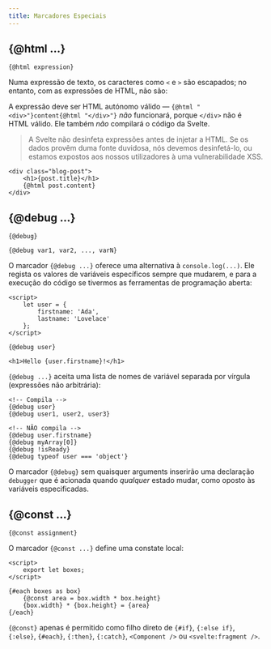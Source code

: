 ```yaml
---
title: Marcadores Especiais
---
```


## {@html ...}

```svelte
{@html expression}
```

Numa expressão de texto, os caracteres como `<` e `>` são escapados; no entanto, com as expressões de HTML, não são:

A expressão deve ser HTML autónomo válido — `{@html "<div>"}content{@html "</div>"}` _não_ funcionará, porque `</div>` não é HTML válido. Ele também _não_ compilará o código da Svelte.

> A Svelte não desinfeta expressões antes de injetar a HTML. Se os dados provêm duma fonte duvidosa, nós devemos desinfetá-lo, ou estamos expostos aos nossos utilizadores à uma vulnerabilidade XSS.

```svelte
<div class="blog-post">
	<h1>{post.title}</h1>
	{@html post.content}
</div>
```

## {@debug ...}

```svelte
{@debug}
```

```svelte
{@debug var1, var2, ..., varN}
```

O marcador `{@debug ...}` oferece uma alternativa à `console.log(...)`. Ele regista os valores de variáveis específicos sempre que mudarem, e para a execução do código se tivermos as ferramentas de programação aberta:

```svelte
<script>
	let user = {
		firstname: 'Ada',
		lastname: 'Lovelace'
	};
</script>

{@debug user}

<h1>Hello {user.firstname}!</h1>
```

`{@debug ...}` aceita uma lista de nomes de variável separada por vírgula (expressões não arbitrária):

```svelte
<!-- Compila -->
{@debug user}
{@debug user1, user2, user3}

<!-- NÃO compila -->
{@debug user.firstname}
{@debug myArray[0]}
{@debug !isReady}
{@debug typeof user === 'object'}
```

O marcador `{@debug}` sem quaisquer arguments inserirão uma declaração `debugger` que é acionada quando _qualquer_ estado mudar, como oposto às variáveis especificadas.

## {@const ...}

```svelte
{@const assignment}
```

O marcador `{@const ...}` define uma constate local:

```svelte
<script>
	export let boxes;
</script>

{#each boxes as box}
	{@const area = box.width * box.height}
	{box.width} * {box.height} = {area}
{/each}
```

`{@const}` apenas é permitido como filho direto de `{#if}`, `{:else if}`, `{:else}`, `{#each}`, `{:then}`, `{:catch}`, `<Component />` ou `<svelte:fragment />`.
